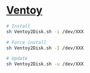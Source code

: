 # [Ventoy](https://github.com/ventoy/Ventoy)

```sh
# Install
sh Ventoy2Disk.sh -i /dev/XXX

# Force install
sh Ventoy2Disk.sh -I /dev/XXX

# Update
sh Ventoy2Disk.sh -u /dev/XXX
```
